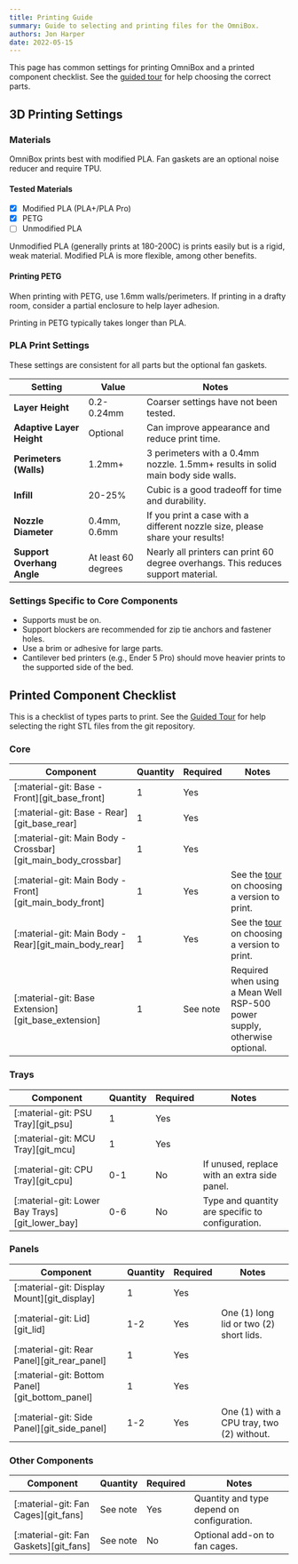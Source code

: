 ```yaml
---
title: Printing Guide
summary: Guide to selecting and printing files for the OmniBox.
authors: Jon Harper
date: 2022-05-15
---
```


This page has common settings for printing OmniBox and a printed component checklist. See the [guided tour][tour] for help choosing the correct parts.

## 3D Printing Settings

### Materials

OmniBox prints best with modified PLA. Fan gaskets are an optional noise reducer and require TPU.

#### Tested Materials

- [x] Modified PLA (PLA+/PLA Pro)
- [x] PETG
- [ ] Unmodified PLA

Unmodified PLA (generally prints at 180-200C) is prints easily but is a rigid, weak material. Modified PLA is more flexible, among other benefits.

#### Printing PETG

When printing with PETG, use 1.6mm walls/perimeters. If printing in a drafty room, consider a partial enclosure to help layer adhesion.

Printing in PETG typically takes longer than PLA.

### PLA Print Settings

These settings are consistent for all parts but the optional fan gaskets.

| Setting                   | Value        | Notes |
|---------------------------|--------------|------|
| **Layer Height**          | 0.2-0.24mm   | Coarser settings have not been tested. |
| **Adaptive Layer Height** | Optional     | Can improve appearance and reduce print time.    |
| **Perimeters (Walls)**    | 1.2mm+       | 3 perimeters with a 0.4mm nozzle. 1.5mm+ results in solid main body side walls. |
| **Infill**                | 20-25%       | Cubic is a good tradeoff for time and durability. |
| **Nozzle Diameter**       | 0.4mm, 0.6mm | If you print a case with a different nozzle size, please share your results! |
| **Support Overhang Angle** | At least 60 degrees | Nearly all printers can print 60 degree overhangs. This reduces support material. |

### Settings Specific to Core Components

- Supports must be on.
- Support blockers are recommended for zip tie anchors and fastener holes.
- Use a brim or adhesive for large parts.
- Cantilever bed printers (e.g., Ender 5 Pro) should move heavier prints to the supported side of the bed.

## Printed Component Checklist

This is a checklist of types parts to print. See the [Guided Tour][tour] for help selecting the right STL files from the git repository.

### Core

| Component                                                        | Quantity | Required | Notes  |
|------------------------------------------------------------------|----------|----------|--------|
| [:material-git: Base - Front][git_base_front]                    | 1        | Yes      |        |
| [:material-git: Base - Rear][git_base_rear]                      | 1        | Yes      |        |
| [:material-git: Main Body - Crossbar][git_main_body_crossbar]    | 1        | Yes      |        |
| [:material-git: Main Body - Front][git_main_body_front]          | 1        | Yes      | See the [tour][tour] on choosing a version to print. |
| [:material-git: Main Body - Rear][git_main_body_rear]            | 1        | Yes      | See the [tour][tour] on choosing a version to print. |
| [:material-git: Base Extension][git_base_extension]              | 1        | See note | Required when using a Mean Well RSP-500 power supply, otherwise optional. |

### Trays

| Component                                       | Quantity | Required | Notes  |
|-------------------------------------------------|----------|----------|--------|
| [:material-git: PSU Tray][git_psu]              | 1        | Yes      |        |
| [:material-git: MCU Tray][git_mcu]              | 1        | Yes      |        |
| [:material-git: CPU Tray][git_cpu]              | 0-1      | No       | If unused, replace with an extra side panel. |
| [:material-git: Lower Bay Trays][git_lower_bay] | 0-6      | No       | Type and quantity are specific to configuration. |

### Panels

| Component                                       | Quantity | Required | Notes  |
|-------------------------------------------------|----------|----------|--------|
| [:material-git: Display Mount][git_display]     | 1        | Yes      |       |
| [:material-git: Lid][git_lid]                   | 1-2      | Yes      | One (1) long lid or two (2) short lids. |
| [:material-git: Rear Panel][git_rear_panel]     | 1        | Yes      |       |
| [:material-git: Bottom Panel][git_bottom_panel] | 1        | Yes      |       |
| [:material-git: Side Panel][git_side_panel]     | 1-2      | Yes      | One (1) with a CPU tray, two (2) without. |

### Other Components

| Component                                       | Quantity | Required | Notes  |
|-------------------------------------------------|----------|----------|--------|
| [:material-git: Fan Cages][git_fans]            | See note | Yes      | Quantity and type depend on configuration. |
| [:material-git: Fan Gaskets][git_fans]          | See note | No       | Optional add-on to fan cages. |

[tour]: tour.md "Visual Guided Tour"